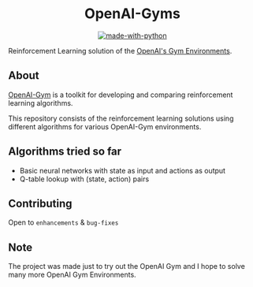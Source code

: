 <!-- 
<h3 align="center">
  <img src="assets/cartpole.png" width=300px>
</h3> -->


<div align="center">

# OpenAI-Gyms

[![made-with-python](https://forthebadge.com/images/badges/made-with-python.svg)](https://www.python.org/)

</div>

Reinforcement Learning solution of the [OpenAI's Gym Environments](https://gym.openai.com/envs).


## About

[OpenAI-Gym](https://gym.openai.com) is a toolkit for developing and comparing reinforcement learning algorithms.

This repository consists of the reinforcement learning solutions using different algorithms for various OpenAI-Gym environments.

## Algorithms tried so far

- Basic neural networks with state as input and actions as output
- Q-table lookup with (state, action) pairs

## Contributing
Open to `enhancements` & `bug-fixes`

## Note
The project was made just to try out the OpenAI Gym and I hope to solve many more OpenAI Gym Environments.
